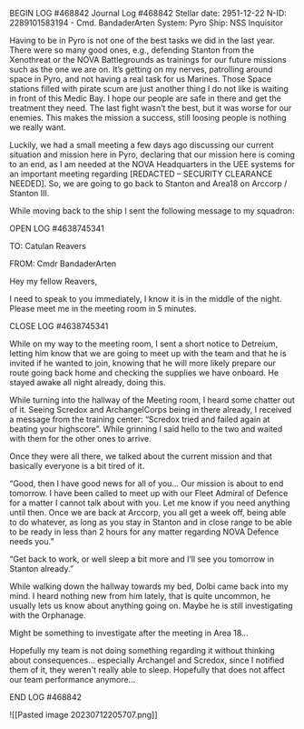 BEGIN LOG #468842
Journal Log #468842
Stellar date: 2951-12-22
N-ID: 2289101583194 - Cmd. BandaderArten
System: Pyro
Ship: NSS Inquisitor

Having to be in Pyro is not one of the best tasks we did in the last year. There were so many good ones, e.g., defending Stanton from the Xenothreat or the NOVA Battlegrounds as trainings for our future missions such as the one we are on. It’s getting on my nerves, patrolling around space in Pyro, and not having a real task for us Marines. Those Space stations filled with pirate scum are just another thing I do not like is waiting in front of this Medic Bay. I hope our people are safe in there and get the treatment they need. The last fight wasn’t the best, but it was worse for our enemies. This makes the mission a success, still loosing people is nothing we really want.

  

Luckily, we had a small meeting a few days ago discussing our current situation and mission here in Pyro, declaring that our mission here is coming to an end, as I am needed at the NOVA Headquarters in the UEE systems for an important meeting regarding [REDACTED – SECURITY CLEARANCE NEEDED]. So, we are going to go back to Stanton and Area18 on Arccorp / Stanton III.

  

While moving back to the ship I sent the following message to my squadron:

OPEN LOG #4638745341

TO: Catulan Reavers

FROM: Cmdr BandaderArten

Hey my fellow Reavers,

I need to speak to you immediately, I know it is in the middle of the night. Please meet me in the meeting room in 5 minutes.

CLOSE LOG #4638745341

  

While on my way to the meeting room, I sent a short notice to Detreium, letting him know that we are going to meet up with the team and that he is invited if he wanted to join, knowing that he will more likely prepare our route going back home and checking the supplies we have onboard. He stayed awake all night already, doing this.

While turning into the hallway of the Meeting room, I heard some chatter out of it. Seeing Scredox and ArchangelCorps being in there already, I received a message from the training center: “Scredox tried and failed again at beating your highscore”. While grinning I said hello to the two and waited with them for the other ones to arrive.

  

Once they were all there, we talked about the current mission and that basically everyone is a bit tired of it.

“Good, then I have good news for all of you… Our mission is about to end tomorrow. I have been called to meet up with our Fleet Admiral of Defence for a matter I cannot talk about with you. Let me know if you need anything until then. Once we are back at Arccorp, you all get a week off, being able to do whatever, as long as you stay in Stanton and in close range to be able to be ready in less than 2 hours for any matter regarding NOVA Defence needs you.”

“Get back to work, or well sleep a bit more and I’ll see you tomorrow in Stanton already.”

  

While walking down the hallway towards my bed, Dolbi came back into my mind. I heard nothing new from him lately, that is quite uncommon, he usually lets us know about anything going on. Maybe he is still investigating with the Orphanage.

Might be something to investigate after the meeting in Area 18...

Hopefully my team is not doing something regarding it without thinking about consequences... especially Archangel and Scredox, since I notified them of it, they weren't really able to sleep. Hopefully that does not affect our team performance anymore...

END LOG #468842

![[Pasted image 20230712205707.png]]